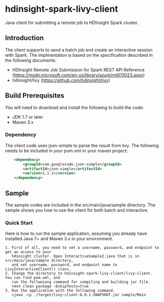 # hdinsight-spark-livy-client
Java client for submitting a remote job to HDInsight Spark cluster.

## Introduction
The client supports to send a batch job and create an interactive session with Spark. The implmentation is based on the specification described in the following documents:
* HDInsight Remote Job Submission for Spark REST API Reference
  (https://msdn.microsoft.com/en-us/library/azure/mt613023.aspx)
* hdinsight/livy (https://github.com/hdinsight/livy)

## Build Prerequisites
You will need to download and install the following to build the code:
* JDK 1.7 or later
* Maven 3.x

### Dependency
The client code uses json-simple to parse the result from livy. The following needs to be included in your pom.xml in your maven project:
```xml
    <dependency>
    	<groupId>com.googlecode.json-simple</groupId>
    	<artifactId>json-simple</artifactId>
    	<version>1.1.1</version>
    </dependency>
```
## Sample
The sample codes are included in the src/main/java/sample directory. The sample shows you how to use the client for both batch and interactive.

### Quick Start
Here is how to run the sample application, assuming you already have installed Java 7+ and Maven 3.x in your environment.
```
1. First of all, you need to set a username, password, and endpoint to get an access to your 
   hdinsight cluster. Open InteractiveSample2.java that is in src/main/java/sample directory, 
   and set username, password, and endpoint name to LivyInteractiveClient() class.
2. Change the directory to hdinsight-spark-livy-client/livy-client. You can find pom.xml, and 
   run the follwoiong command for compiling and building jar file.
   >mvn clean package -DskipTests=true
3. Run the application with the following command.
   >java -cp ./target/livy-client-0.0.1-SNAPSHOT.jar sample/Main
```
